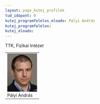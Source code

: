 ```yaml
---
layout: page_kutej_profilok
tud_idopont: 0
kutej_programfelelos_eloado: Pályi András
kutej_programfelelos: 
kutej_eloado: 
---
```


TTK, Fizikai Intézet


 <table class="picture">
<tr>
<td>

<div class="gallery">
    <img src="images/palyi_andras.png" max-width="250" max-height="200">
  <div class="desc">Pályi András</div>
</div>

</td>
</tr>
</table>
